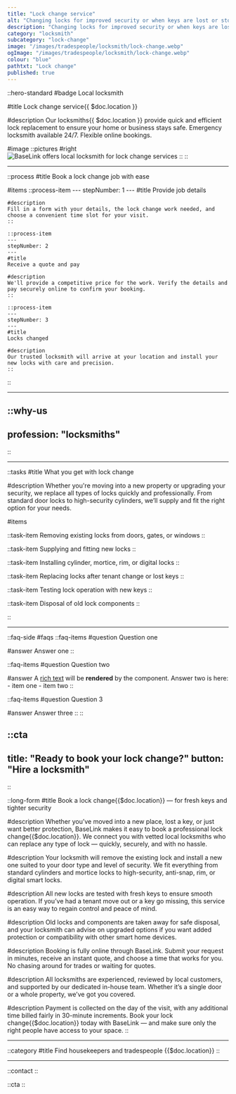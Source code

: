 ```yaml
---
title: "Lock change service"
alt: "Changing locks for improved security or when keys are lost or stolen"
description: "Changing locks for improved security or when keys are lost or stolen"
category: "locksmith"
subcategory: "lock-change"
image: "/images/tradespeople/locksmith/lock-change.webp"
ogImage: "/images/tradespeople/locksmith/lock-change.webp"
colour: "blue"
pathtxt: "Lock change"
published: true
---
```


::hero-standard
#badge
Local locksmith

#title
Lock change service{{ $doc.location }}

#description
Our locksmiths{{ $doc.location }} provide quick and efficient lock replacement to ensure your home or business stays safe. Emergency locksmith available 24/7. Flexible online bookings.

#image
    ::pictures
    #right
    ![BaseLink offers local locksmith for lock change services](/images/tradespeople/locksmith/lock-change.webp)
    ::
::

---

::process
#title
Book a lock change job with ease

#items
    ::process-item
    ---
    stepNumber: 1
    ---
    #title
    Provide job details

    #description
    Fill in a form with your details, the lock change work needed, and choose a convenient time slot for your visit.
    ::
    
    ::process-item
    ---
    stepNumber: 2
    ---
    #title
    Receive a quote and pay

    #description
    We'll provide a competitive price for the work. Verify the details and pay securely online to confirm your booking.
    ::

    ::process-item
    ---
    stepNumber: 3
    ---
    #title
    Locks changed

    #description
    Our trusted locksmith will arrive at your location and install your new locks with care and precision.
    ::
::

---

::why-us
---
profession: "locksmiths"
---
::

---

::tasks
#title
What you get with lock change

#description
Whether you're moving into a new property or upgrading your security, we replace all types of locks quickly and professionally. From standard door locks to high-security cylinders, we’ll supply and fit the right option for your needs.

#items

  ::task-item
  Removing existing locks from doors, gates, or windows
  ::

  ::task-item
  Supplying and fitting new locks
  ::

  ::task-item
  Installing cylinder, mortice, rim, or digital locks
  ::

  ::task-item
  Replacing locks after tenant change or lost keys
  ::

  ::task-item
  Testing lock operation with new keys
  ::

  ::task-item
  Disposal of old lock components
  ::

::

---

::faq-side
#faqs
  ::faq-items
  #question
  Question one

  #answer
  Answer one
  ::

  ::faq-items
  #question
  Question two

  #answer
  A [rich text](/services/commercial-cleaning) will be **rendered** by the component.
  Answer two is here:
    - item one
    - item two
  ::

  ::faq-items
  #question
  Question 3

  #answer
  Answer three
  ::
::

::cta
---
title: "Ready to book your lock change?"
button: "Hire a locksmith"
---
::

::long-form
#title
Book a lock change{{$doc.location}} — for fresh keys and tighter security

#description
Whether you’ve moved into a new place, lost a key, or just want better protection, BaseLink makes it easy to book a professional lock change{{$doc.location}}. We connect you with vetted local locksmiths who can replace any type of lock — quickly, securely, and with no hassle.

#description
Your locksmith will remove the existing lock and install a new one suited to your door type and level of security. We fit everything from standard cylinders and mortice locks to high-security, anti-snap, rim, or digital smart locks.

#description
All new locks are tested with fresh keys to ensure smooth operation. If you’ve had a tenant move out or a key go missing, this service is an easy way to regain control and peace of mind.

#description
Old locks and components are taken away for safe disposal, and your locksmith can advise on upgraded options if you want added protection or compatibility with other smart home devices.

#description
Booking is fully online through BaseLink. Submit your request in minutes, receive an instant quote, and choose a time that works for you. No chasing around for trades or waiting for quotes.

#description
All locksmiths are experienced, reviewed by local customers, and supported by our dedicated in-house team. Whether it’s a single door or a whole property, we’ve got you covered.

#description
Payment is collected on the day of the visit, with any additional time billed fairly in 30-minute increments. Book your lock change{{$doc.location}} today with BaseLink — and make sure only the right people have access to your space.
::

---

::category
#title
Find housekeepers and tradespeople {{$doc.location}}
::

---

::contact
::

::cta
::